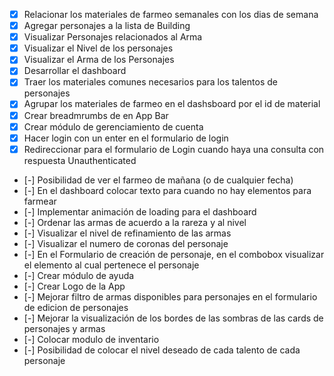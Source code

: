  - [x] Relacionar los materiales de farmeo semanales con los dias de semana
 - [x] Agregar personajes a la lista de Building
 - [x] Visualizar Personajes relacionados al Arma
 - [x] Visualizar el Nivel de los personajes
 - [x] Visualizar el Arma de los Personajes
 - [x] Desarrollar el dashboard
 - [x] Traer los materiales comunes necesarios para los talentos de personajes
 - [x] Agrupar los materiales de farmeo en el dashsboard por el id de material
 - [x] Crear breadmrumbs de en App Bar
 - [x] Crear módulo de gerenciamiento de cuenta
 - [x] Hacer login con un enter en el formulario de login
 - [x] Redireccionar para el formulario de Login cuando haya una consulta con respuesta Unauthenticated
 - [-] Posibilidad de ver el farmeo de mañana (o de cualquier fecha)
 - [-] En el dashboard colocar texto para cuando no hay elementos para farmear
 - [-] Implementar animación de loading para el dashboard
 - [-] Ordenar las armas de acuerdo a la rareza y al nivel
 - [-] Visualizar el nivel de refinamiento de las armas
 - [-] Visualizar el numero de coronas del personaje
 - [-] En el Formulario de creación de personaje, en el combobox visualizar el elemento al cual pertenece el personaje
 - [-] Crear módulo de ayuda
 - [-] Crear Logo de la App
 - [-] Mejorar filtro de armas disponibles para personajes en el formulario de edicion de personajes
 - [-] Mejorar la visualización de los bordes de las sombras de las cards de personajes y armas
 - [-] Colocar modulo de inventario
 - [-] Posibilidad de colocar el nivel deseado de cada talento de cada personaje